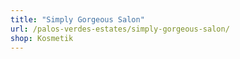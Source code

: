 ```yaml
---
title: "Simply Gorgeous Salon"
url: /palos-verdes-estates/simply-gorgeous-salon/
shop: Kosmetik
---
```

